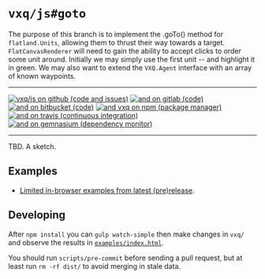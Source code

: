 # `vxq/js#goto`

The purpose of this branch is to implement the .goTo() method for
`flatland.Units`, allowing them to thrust their way towards a target.
`FlatCanvasRenderer` will need to gain the ability to accept clicks to order
some unit around. Initially we may simply use the first unit -- and highlight
it in green. We may also want to extend the `VXQ.Agent` interface with an array
of known waypoints.

---

[![vxq/js on github (code and issues)](https://img.shields.io/github/commits-since/vxq/js/9468d4c1.svg?label=vxq/js+on+github)](https://github.com/vxq/js) [![and on gitlab (code)](https://img.shields.io/badge/gitlab-also-blue.png)](https://gitlab.com/vxq/js) [![and on bitbucket (code)](https://img.shields.io/badge/bitbucket-also-blue.png)](https://bitbucket.org/vxq/js) [![and vxq on npm (package manager)](https://img.shields.io/npm/v/vxq.svg?label=vxq+on+npm)](https://www.npmjs.com/package/vxq) [![and on travis (continuous integration)](https://img.shields.io/travis/vxq/js/master.svg?label=travis)](https://travis-ci.org/vxq/js/branches) [![and on gemnasium (dependency monitor)](https://img.shields.io/gemnasium/vxq/js.svg)](https://gemnasium.com/github.com/vxq/js)

---

TBD. A sketch.

## Examples

- [Limited in-browser examples from latest (pre)release](http://vxq.github.io/js/examples/).

## Developing

After `npm install` you can `gulp watch-simple` then make changes in `vxq/`
and observe the results in [`examples/index.html`](examples/index.html).

You should run `scripts/pre-commit` before sending a pull request, but at least
run `rm -rf dist/` to avoid merging in stale data.
